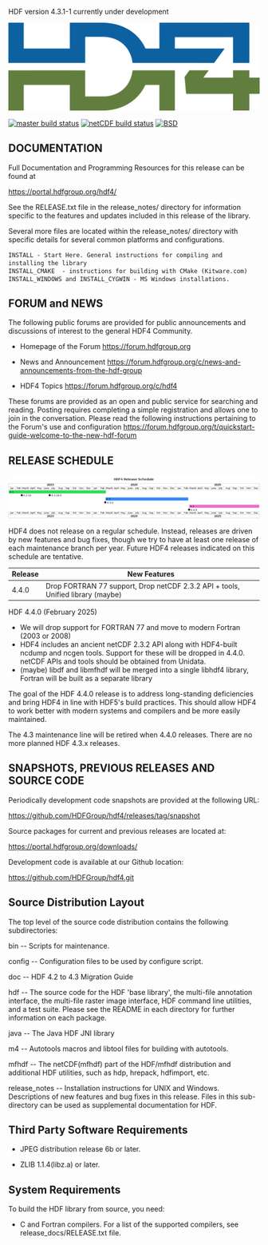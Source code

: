 HDF version 4.3.1-1 currently under development

![HDF Logo](doc/img/HDF4.png)

[![master build status](https://img.shields.io/github/actions/workflow/status/HDFGroup/hdf4/main.yml?branch=master&label=master)](https://github.com/HDFGroup/hdf4/actions?query=branch%3Amaster)
[![netCDF build status](https://img.shields.io/github/actions/workflow/status/HDFGroup/hdf4/netcdf.yml?branch=master&label=netCDF)](https://github.com/HDFGroup/hdf4/actions?query=branch%3Amaster)
[![BSD](https://img.shields.io/badge/License-BSD-blue.svg)](https://github.com/HDFGroup/hdf4/blob/master/COPYING)

DOCUMENTATION
-------------
Full Documentation and Programming Resources for this release can be found at

   https://portal.hdfgroup.org/hdf4/

See the RELEASE.txt file in the release\_notes/ directory for information specific
to the features and updates included in this release of the library.

Several more files are located within the release\_notes/ directory with specific
details for several common platforms and configurations.

    INSTALL - Start Here. General instructions for compiling and installing the library
    INSTALL_CMAKE  - instructions for building with CMake (Kitware.com)
    INSTALL_WINDOWS and INSTALL_CYGWIN - MS Windows installations.


FORUM and NEWS
--------------
The following public forums are provided for public announcements and discussions
of interest to the general HDF4 Community.

   - Homepage of the Forum
   https://forum.hdfgroup.org

   - News and Announcement
   https://forum.hdfgroup.org/c/news-and-announcements-from-the-hdf-group

   - HDF4 Topics
   https://forum.hdfgroup.org/c/hdf4

These forums are provided as an open and public service for searching and reading.
Posting requires completing a simple registration and allows one to join in the
conversation.  Please read the following instructions pertaining to the Forum's
use and configuration
    https://forum.hdfgroup.org/t/quickstart-guide-welcome-to-the-new-hdf-forum


RELEASE SCHEDULE
----------------

![HDF4 release schedule](doc/img/release-schedule.png) 

HDF4 does not release on a regular schedule. Instead, releases are driven by
new features and bug fixes, though we try to have at least one release of each
maintenance branch per year. Future HDF4 releases indicated on this schedule
are tentative.

| Release | New Features |
| ------- | ------------ |
| 4.4.0 | Drop FORTRAN 77 support, Drop netCDF 2.3.2 API + tools, Unified library (maybe) |

HDF 4.4.0 (February 2025)
* We will drop support for FORTRAN 77 and move to modern Fortran (2003 or 2008)
* HDF4 includes an ancient netCDF 2.3.2 API along with HDF4-built ncdump and ncgen tools. Support for these will be dropped in 4.4.0. netCDF APIs and tools should be obtained from Unidata.
* (maybe) libdf and libmfhdf will be merged into a single libhdf4 library, Fortran will be built as a separate library

The goal of the HDF 4.4.0 release is to address long-standing deficiencies
and bring HDF4 in line with HDF5's build practices. This should allow HDF4
to work better with modern systems and compilers and be more easily
maintained.

The 4.3 maintenance line will be retired when 4.4.0 releases. There are no
more planned HDF 4.3.x releases.


SNAPSHOTS, PREVIOUS RELEASES AND SOURCE CODE
--------------------------------------------
Periodically development code snapshots are provided at the following URL:
    
   https://github.com/HDFGroup/hdf4/releases/tag/snapshot

Source packages for current and previous releases are located at:

   https://portal.hdfgroup.org/downloads/

Development code is available at our Github location:
    
   https://github.com/HDFGroup/hdf4.git


Source Distribution Layout
--------------------------

 The top level of the source code distribution contains the following
 subdirectories:

   bin    -- Scripts for maintenance.

   config -- Configuration files to be used by configure script.

   doc    -- HDF 4.2 to 4.3 Migration Guide

   hdf    -- The source code for the HDF 'base library', the multi-file
             annotation interface, the multi-file raster image interface,
             HDF command line utilities, and a test suite.
             Please see the README in each directory for further
             information on each package.

   java   -- The Java HDF JNI library

   m4     -- Autotools macros and libtool files for building with autotools.

   mfhdf  -- The netCDF(mfhdf) part of the HDF/mfhdf distribution and
             additional HDF utilities, such as hdp, hrepack, hdfimport, etc.

   release\_notes --
             Installation instructions for UNIX and Windows.
             Descriptions of new features and bug fixes in this release.
             Files in this sub-directory can be used as supplemental
             documentation for HDF.


Third Party Software Requirements
---------------------------------
  * JPEG distribution release 6b or later.

  * ZLIB 1.1.4(libz.a) or later.


System Requirements
-------------------
 To build the HDF library from source, you need:

   * C and Fortran compilers. For a list of the supported compilers,
     see release_docs/RELEASE.txt file.
